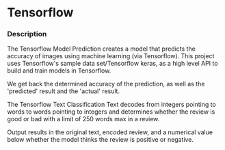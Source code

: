# Tensorflow 

### Description
The Tensorflow Model Prediction creates a model that predicts the accuracy of images using
machine learning (via Tensorflow). This project uses Tensorflow's sample data set/Tensorflow keras, as a high level API to build and train models in Tensorflow.

We get back the determined accuracy of the prediction, as well as the 'predicted' result and the 'actual' result.

The Tensorflow Text Classification Text decodes from integers pointing to words 
to words pointing to integers and determines whether the review is good or bad with a limit of 250 words max in a review.

Output results in the original text, encoded review, and a numerical value below whether the model thinks the review is positive or negative.

